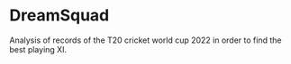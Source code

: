 # DreamSquad
Analysis of records of the T20 cricket world cup 2022 in order to find the best playing XI.
